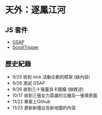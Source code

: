 # 天外：逐鳳江河


## JS 套件

- [GSAP](https://greensock.com/)
- [ScrollTrigger](https://greensock.com/)

## 歷史紀錄

- 9/25 收到 nick 活動企劃的框架 (缺內容)
- 9/26 測試 GSAP
- 9/26 收到三十張靈具卡圖檔 (缺敘述)
- 10/17 收到三張女力英雄的立繪及一張場景圖
- 11/22 專案上Github
- 11/23 更新新擂台及新地圖的內容